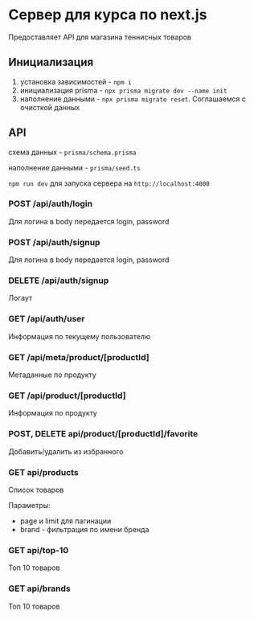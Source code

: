 # Сервер для курса по next.js

Предоставляет API для магазина теннисных товаров

## Инициализация

1. установка зависимостей - `npm i`
2. инициализация prisma - `npx prisma migrate dev --name init`
3. наполнение данными - `npx prisma migrate reset`. Соглашаемся с очисткой данных

## API

схема данных - `prisma/schema.prisma`

наполнение данными - `prisma/seed.ts`

`npm run dev` для запуска сервера на `http://localhost:4000`

### POST /api/auth/login

Для логина в body передается login, password

### POST /api/auth/signup

Для логина в body передается login, password

### DELETE /api/auth/signup

Логаут

### GET /api/auth/user

Информация по текущему пользователю

### GET /api/meta/product/[productId]

Метаданные по продукту

### GET /api/product/[productId]

Информация по продукту

### POST, DELETE api/product/[productId]/favorite

Добавить/удалить из избранного

### GET api/products

Список товаров

Параметры:

- page и limit для пагинации
- brand - фильтрация по имени бренда

### GET api/top-10

Топ 10 товаров

### GET api/brands

Топ 10 товаров
